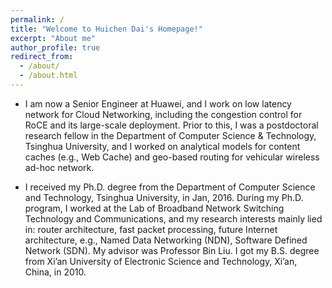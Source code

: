 ```yaml
---
permalink: /
title: "Welcome to Huichen Dai's Homepage!"
excerpt: "About me"
author_profile: true
redirect_from: 
  - /about/
  - /about.html
---
```


- I am now a Senior Engineer at Huawei, and I work on low latency network for Cloud Networking, including the congestion control for RoCE and its large-scale deployment. Prior to this, I was a postdoctoral research fellow in the Department of Computer Science & Technology, Tsinghua University, and I worked on analytical models for content caches (e.g., Web Cache) and geo-based routing for vehicular wireless ad-hoc network.

- I received my Ph.D. degree from the Department of Computer Science and Technology, Tsinghua University, in Jan, 2016. During my Ph.D. program, I worked at the Lab of Broadband Network Switching Technology and Communications, and my research interests mainly lied in: router architecture, fast packet processing, future Internet architecture, e.g., Named Data Networking (NDN), Software Defined Network (SDN). My advisor was Professor Bin Liu. I got my B.S. degree from Xi’an University of Electronic Science and Technology, Xi’an, China, in 2010. 
